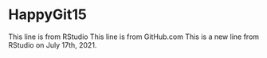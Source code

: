 # HappyGit15
This line is from RStudio
This line is from GitHub.com
This is a new line from RStudio on July 17th, 2021.